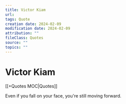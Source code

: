 ```yaml
---
title: Victor Kiam
url: 
tags: Quote
creation date: 2024-02-09
modification date: 2024-02-09
attribution: ""
fileClass: Quotes
source: ""
topics: ""
---
```


# Victor Kiam

[[+Quotes MOC|Quotes]]

Even if you fall on your face, you're still moving forward.
